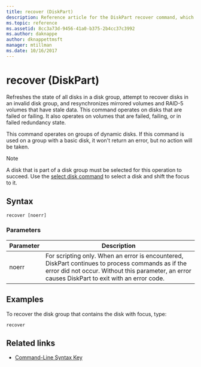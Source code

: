```yaml
---
title: recover (DiskPart)
description: Reference article for the DiskPart recover command, which refreshes the state of all disks in a disk group, attempt to recover disks in an invalid disk group, and resynchronizes mirrored volumes and RAID-5 volumes that have stale data.
ms.topic: reference
ms.assetid: 8cc3a73d-9456-41a0-b375-2b4cc37c3992
ms.author: daknappe
author: dknappettmsft
manager: mtillman
ms.date: 10/16/2017
---
```


# recover (DiskPart)

Refreshes the state of all disks in a disk group, attempt to recover disks in an invalid disk group, and resynchronizes mirrored volumes and RAID-5 volumes that have stale data. This command operates on disks that are failed or failing. It also operates on volumes that are failed, failing, or in failed redundancy state.

This command operates on groups of dynamic disks. If this command is used on a group with a basic disk, it won't return an error, but no action will be taken.

> [!NOTE]
> A disk that is part of a disk group must be selected for this operation to succeed. Use the [select disk command](select-disk.md) to select a disk and shift the focus to it.

## Syntax

```
recover [noerr]
```

### Parameters

| Parameter | Description |
|--|--|
| noerr | For scripting only. When an error is encountered, DiskPart continues to process commands as if the error did not occur. Without this parameter, an error causes DiskPart to exit with an error code. |

## Examples

To recover the disk group that contains the disk with focus, type:

```
recover
```

## Related links

- [Command-Line Syntax Key](command-line-syntax-key.md)
